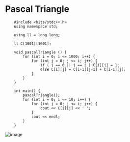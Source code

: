 # Pascal Triangle

        #include <bits/stdc++.h>
        using namespace std;
        
        using ll = long long;
        
        ll C[1001][1001];
        
        void pascalTriangle () {
            for (int i = 0; i <= 1000; i++) {
                for (int j = 0; j <= i; j++) {
                    if ( j == 0 || j == i ) C[i][j] = 1;
                    else C[i][j] = C[i-1][j-1] + C[i-1][j];
                }
            }
        }
        
        int main() {
            pascalTriangle();
            for (int i = 0; i <= 10; i++) {
                for (int j = 0; j <= i; j++) {
                    cout << C[i][j] << ' ';
                }  
                cout << endl;
            }
        }

![image](https://github.com/minchangggg/DSA/assets/125820144/fd164159-3ee1-4559-af17-8a7a8096ed91)
